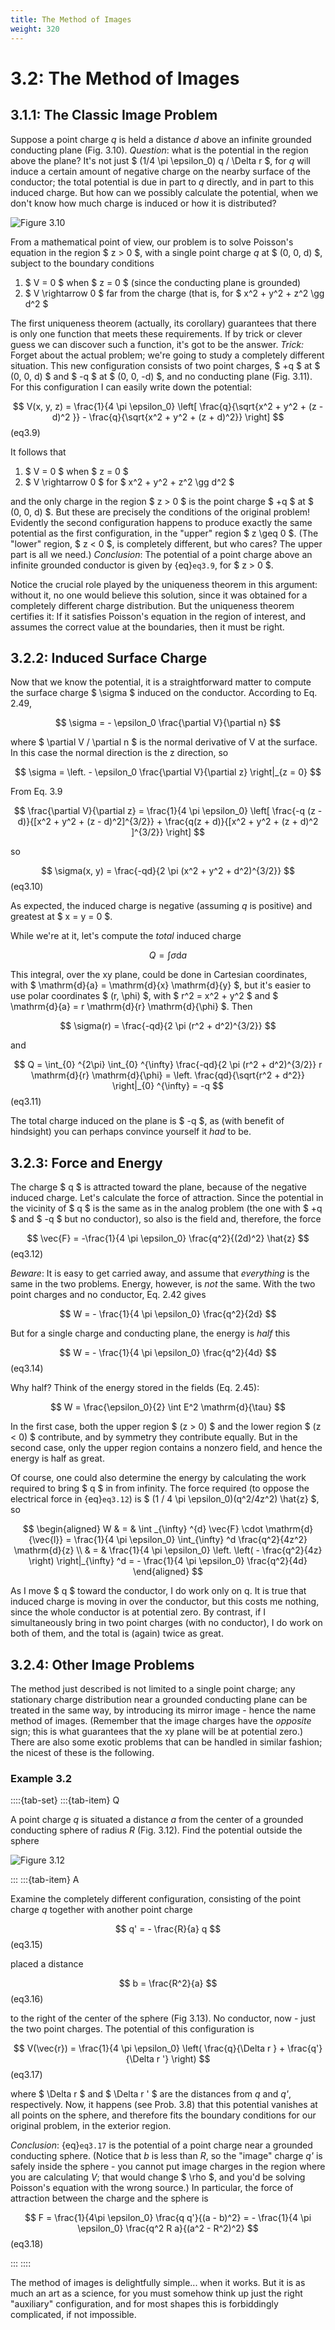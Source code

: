 ```yaml
---
title: The Method of Images
weight: 320
---
```


# 3.2: The Method of Images

## 3.1.1: The Classic Image Problem

Suppose a point charge _q_ is held a distance _d_ above an infinite grounded conducting plane (Fig. 3.10). _Question_: what is the potential in the region above the plane? It's not just $ (1/4 \pi \epsilon_0) q / \Delta r  $, for _q_ will induce a certain amount of negative charge on the nearby surface of the conductor; the total potential is due in part to _q_ directly, and in part to this induced charge. But how can we possibly calculate the potential, when we don't know how much charge is induced or how it is distributed?

![Figure 3.10](../img/3.10.png)

From a mathematical point of view, our problem is to solve Poisson's equation in the region $ z > 0 $, with a single point charge _q_ at $ (0, 0, d) $, subject to the boundary conditions

1. $ V = 0 $ when $ z = 0 $ (since the conducting plane is grounded)
2. $ V \rightarrow 0 $ far from the charge (that is, for $ x^2 + y^2 + z^2 \gg d^2 $ 

The first uniqueness theorem (actually, its corollary) guarantees that there is only one function that meets these requirements. If by trick or clever guess we can discover such a function, it's got to be the answer.
_Trick:_ Forget about the actual problem; we're going to study a completely different situation. This new configuration consists of two point charges, $ +q $  at $ (0, 0, d) $  and $ -q $  at $ (0, 0, -d) $, and no conducting plane (Fig. 3.11). For this configuration I can easily write down the potential:

$$
V(x, y, z) = \frac{1}{4 \pi \epsilon_0} \left[ \frac{q}{\sqrt{x^2 + y^2 + (z - d)^2 }} - \frac{q}{\sqrt{x^2 + y^2 + (z + d)^2}} \right]
$$ (eq3.9)

It follows that

1. $ V = 0 $ when $ z = 0 $ 
2. $ V \rightarrow 0 $ for $ x^2 + y^2 + z^2 \gg d^2 $ 

and the only charge in the region $ z > 0 $ is the point charge $ +q $  at $ (0, 0, d) $. But these are precisely the conditions of the original problem! Evidently the second configuration happens to produce exactly the same potential as the first configuration, in the "upper" region $ z \geq 0 $. (The "lower" region, $ z < 0 $, is completely different, but who cares? The upper part is all we need.) _Conclusion_: The potential of a point charge above an infinite grounded conductor is given by {eq}`eq3.9`, for $ z > 0 $.

Notice the crucial role played by the uniqueness theorem in this argument: without it, no one would believe this solution, since it was obtained for a completely different charge distribution. But the uniqueness theorem certifies it: If it satisfies Poisson's equation in the region of interest, and assumes the correct value at the boundaries, then it must be right.

## 3.2.2: Induced Surface Charge

Now that we know the potential, it is a straightforward matter to compute the surface charge $ \sigma $ induced on the conductor. According to Eq. 2.49,

$$
\sigma = - \epsilon_0 \frac{\partial V}{\partial n}
$$

where $ \partial V / \partial n $ is the normal derivative of V at the surface. In this case the normal direction is the z direction, so

$$
\sigma =  \left. - \epsilon_0 \frac{\partial V}{\partial z} \right|_{z = 0}
$$

From Eq. 3.9

$$
\frac{\partial V}{\partial z} = \frac{1}{4 \pi \epsilon_0} \left[ \frac{-q (z - d)}{[x^2 + y^2 + (z - d)^2]^{3/2}} + \frac{q(z + d)}{[x^2 + y^2 + (z + d)^2 ]^{3/2}} \right]
$$

so

$$
\sigma(x, y) = \frac{-qd}{2 \pi (x^2 + y^2 + d^2)^{3/2}}
$$ (eq3.10)

As expected, the induced charge is negative (assuming _q_ is positive) and greatest at $ x = y = 0 $.

While we're at it, let's compute the _total_ induced charge

$$
Q = \int \sigma \mathrm{d}{a}
$$

This integral, over the xy plane, could be done in Cartesian coordinates, with $ \mathrm{d}{a} = \mathrm{d}{x} \mathrm{d}{y} $, but it's easier to use polar coordinates $ (r, \phi) $, with $ r^2 = x^2 + y^2 $ and $ \mathrm{d}{a} = r \mathrm{d}{r} \mathrm{d}{\phi} $. Then

$$
\sigma(r) = \frac{-qd}{2 \pi (r^2 + d^2)^{3/2}} 
$$

and

$$
Q = \int_{0} ^{2\pi} \int_{0} ^{\infty}  \frac{-qd}{2 \pi (r^2 + d^2)^{3/2}} r \mathrm{d}{r} \mathrm{d}{\phi} = \left. \frac{qd}{\sqrt{r^2 + d^2}} \right|_{0} ^{\infty} = -q
$$ (eq3.11)


The total charge induced on the plane is $ -q $, as (with benefit of hindsight) you can perhaps convince yourself it _had_ to be.

## 3.2.3: Force and Energy

The charge $ q $ is attracted toward the plane, because of the negative induced charge. Let's calculate the force of attraction. Since the potential in the vicinity of $ q $ is the same as in the analog problem (the one with $ +q $  and $ -q $ but no conductor), so also is the field and, therefore, the force

$$
\vec{F} = -\frac{1}{4 \pi \epsilon_0} \frac{q^2}{(2d)^2} \hat{z}
$$ (eq3.12)


_Beware_: It is easy to get carried away, and assume that _everything_ is the same in the two problems. Energy, however, is _not_ the same. With the two point charges and no conductor, Eq. 2.42 gives

$$
W = - \frac{1}{4 \pi \epsilon_0} \frac{q^2}{2d} 
$$

But for a single charge and conducting plane, the energy is _half_ this

$$
W = - \frac{1}{4 \pi \epsilon_0} \frac{q^2}{4d}
$$ (eq3.14)

Why half? Think of the energy stored in the fields (Eq. 2.45):

$$
W = \frac{\epsilon_0}{2} \int E^2 \mathrm{d}{\tau}
$$

In the first case, both the upper region $ (z > 0) $ and the lower region $ (z < 0) $ contribute, and by symmetry they contribute equally. But in the second case, only the upper region contains a nonzero field, and hence the energy is half as great.

Of course, one could also determine the energy by calculating the work required to bring $ q $ in from infinity. The force required (to oppose the electrical force in {eq}`eq3.12`) is $ (1 / 4 \pi \epsilon_0)(q^2/4z^2) \hat{z} $, so

$$
\begin{aligned}
W & = & \int _{\infty} ^{d} \vec{F} \cdot \mathrm{d}{\vec{l}} = \frac{1}{4 \pi \epsilon_0} \int_{\infty} ^d \frac{q^2}{4z^2} \mathrm{d}{z} \\
& = & \frac{1}{4 \pi \epsilon_0} \left. \left( - \frac{q^2}{4z}  \right) \right|_{\infty} ^d = - \frac{1}{4 \pi \epsilon_0} \frac{q^2}{4d} 
\end{aligned}
$$
 
As I move $ q $ toward the conductor, I do work only on q. It is true that induced charge is moving in over the conductor, but this costs me nothing, since the whole conductor is at potential zero. By contrast, if I simultaneously bring in two point charges (with no conductor), I do work on both of them, and the total is (again) twice as great.

## 3.2.4: Other Image Problems

The method just described is not limited to a single point charge; any stationary charge distribution near a grounded conducting plane can be treated in the same way, by introducing its mirror image - hence the name method of images. (Remember that the image charges have the _opposite_ sign; this is what guarantees that the xy plane will be at potential zero.) There are also some exotic problems that can be handled in similar fashion; the nicest of these is the following.

### Example 3.2


::::{tab-set}
:::{tab-item} Q

A point charge _q_ is situated a distance _a_ from the center of a grounded conducting sphere of radius _R_ (Fig. 3.12). Find the potential outside the sphere

![Figure 3.12](../img/3.12.png)

:::
:::{tab-item} A


Examine the completely different configuration, consisting of the point charge _q_ together with another point charge

$$
q' = - \frac{R}{a} q
$$ (eq3.15)

placed a distance

$$
b = \frac{R^2}{a}
$$ (eq3.16)

to the right of the center of the sphere (Fig 3.13). No conductor, now - just the two point charges. The potential of this configuration is

$$
V(\vec{r}) = \frac{1}{4 \pi \epsilon_0} \left( \frac{q}{\Delta r } + \frac{q'}{\Delta r  '}  \right)
$$ (eq3.17)

where $ \Delta r  $ and $ \Delta r ' $ are the distances from _q_ and _q'_, respectively. Now, it happens (see Prob. 3.8) that this potential vanishes at all points on the sphere, and therefore fits the boundary conditions for our original problem, in the exterior region.

_Conclusion_: {eq}`eq3.17` is the potential of a point charge near a grounded conducting sphere. (Notice that _b_ is less than _R_, so the "image" charge _q'_ is safely inside the sphere - you cannot put image charges in the region where you are calculating _V_; that would change $ \rho $, and you'd be solving Poisson's equation with the wrong source.) In particular, the force of attraction between the charge and the sphere is

$$
F = \frac{1}{4\pi \epsilon_0} \frac{q q'}{(a - b)^2} = - \frac{1}{4 \pi \epsilon_0} \frac{q^2 R a}{(a^2 - R^2)^2}
$$ (eq3.18)

:::
::::
    

The method of images is delightfully simple... when it works. But it is as much an art as a science, for you must somehow think up just the right "auxiliary" configuration, and for most shapes this is forbiddingly complicated, if not impossible.

